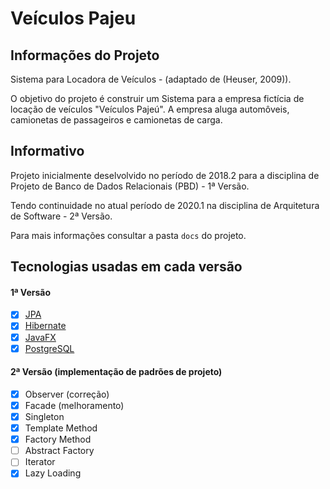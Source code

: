 # Veículos Pajeu

## Informações do Projeto
Sistema para Locadora de Veículos - (adaptado de (Heuser, 2009)).

O objetivo do projeto é construir um Sistema para a empresa fictícia de locação de veículos "Veículos Pajeú". A empresa aluga automôveis, camionetas de passageiros e camionetas de carga.

## Informativo
Projeto inicialmente deselvolvido no período de 2018.2 para a disciplina de Projeto de Banco de Dados Relacionais (PBD) - 1ª Versão.

Tendo continuidade no atual período de 2020.1 na disciplina de Arquitetura de Software - 2ª Versão.

Para mais informações consultar a pasta `docs` do projeto.

## Tecnologias usadas em cada versão

#### 1ª Versão
- [x] [JPA](https://www.oracle.com/java/technologies/persistence-jsp.html)
- [x] [Hibernate](https://hibernate.org/)
- [x] [JavaFX](https://openjfx.io/)
- [x] [PostgreSQL](https://www.postgresql.org/)

#### 2ª Versão (implementação de padrões de projeto)
- [x] Observer (correção)
- [x] Facade (melhoramento)
- [x] Singleton
- [x] Template Method
- [x] Factory Method
- [ ] Abstract Factory
- [ ] Iterator
- [x] Lazy Loading